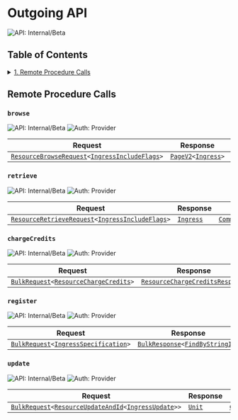 # Outgoing API

![API: Internal/Beta](https://img.shields.io/static/v1?label=API&message=Internal/Beta&color=red&style=flat-square)


## Table of Contents
<details>
<summary>
<a href='#remote-procedure-calls'>1. Remote Procedure Calls</a>
</summary>

<table><thead><tr>
<th>Name</th>
<th>Description</th>
</tr></thread>
<tbody>
<tr>
<td><a href='#browse'><code>browse</code></a></td>
<td><i>No description</i></td>
</tr>
<tr>
<td><a href='#retrieve'><code>retrieve</code></a></td>
<td><i>No description</i></td>
</tr>
<tr>
<td><a href='#chargecredits'><code>chargeCredits</code></a></td>
<td><i>No description</i></td>
</tr>
<tr>
<td><a href='#register'><code>register</code></a></td>
<td><i>No description</i></td>
</tr>
<tr>
<td><a href='#update'><code>update</code></a></td>
<td><i>No description</i></td>
</tr>
</tbody></table>


</details>


## Remote Procedure Calls

### `browse`

![API: Internal/Beta](https://img.shields.io/static/v1?label=API&message=Internal/Beta&color=red&style=flat-square)
![Auth: Provider](https://img.shields.io/static/v1?label=Auth&message=Provider&color=informational&style=flat-square)



| Request | Response | Error |
|---------|----------|-------|
|<code><a href='/docs/reference/dk.sdu.cloud.accounting.api.providers.ResourceBrowseRequest.md'>ResourceBrowseRequest</a>&lt;<a href='/docs/reference/dk.sdu.cloud.app.orchestrator.api.IngressIncludeFlags.md'>IngressIncludeFlags</a>&gt;</code>|<code><a href='/docs/reference/dk.sdu.cloud.PageV2.md'>PageV2</a>&lt;<a href='/docs/reference/dk.sdu.cloud.app.orchestrator.api.Ingress.md'>Ingress</a>&gt;</code>|<code><a href='/docs/reference/dk.sdu.cloud.CommonErrorMessage.md'>CommonErrorMessage</a></code>|



### `retrieve`

![API: Internal/Beta](https://img.shields.io/static/v1?label=API&message=Internal/Beta&color=red&style=flat-square)
![Auth: Provider](https://img.shields.io/static/v1?label=Auth&message=Provider&color=informational&style=flat-square)



| Request | Response | Error |
|---------|----------|-------|
|<code><a href='/docs/reference/dk.sdu.cloud.accounting.api.providers.ResourceRetrieveRequest.md'>ResourceRetrieveRequest</a>&lt;<a href='/docs/reference/dk.sdu.cloud.app.orchestrator.api.IngressIncludeFlags.md'>IngressIncludeFlags</a>&gt;</code>|<code><a href='/docs/reference/dk.sdu.cloud.app.orchestrator.api.Ingress.md'>Ingress</a></code>|<code><a href='/docs/reference/dk.sdu.cloud.CommonErrorMessage.md'>CommonErrorMessage</a></code>|



### `chargeCredits`

![API: Internal/Beta](https://img.shields.io/static/v1?label=API&message=Internal/Beta&color=red&style=flat-square)
![Auth: Provider](https://img.shields.io/static/v1?label=Auth&message=Provider&color=informational&style=flat-square)



| Request | Response | Error |
|---------|----------|-------|
|<code><a href='/docs/reference/dk.sdu.cloud.calls.BulkRequest.md'>BulkRequest</a>&lt;<a href='/docs/reference/dk.sdu.cloud.accounting.api.providers.ResourceChargeCredits.md'>ResourceChargeCredits</a>&gt;</code>|<code><a href='/docs/reference/dk.sdu.cloud.accounting.api.providers.ResourceChargeCreditsResponse.md'>ResourceChargeCreditsResponse</a></code>|<code><a href='/docs/reference/dk.sdu.cloud.CommonErrorMessage.md'>CommonErrorMessage</a></code>|



### `register`

![API: Internal/Beta](https://img.shields.io/static/v1?label=API&message=Internal/Beta&color=red&style=flat-square)
![Auth: Provider](https://img.shields.io/static/v1?label=Auth&message=Provider&color=informational&style=flat-square)



| Request | Response | Error |
|---------|----------|-------|
|<code><a href='/docs/reference/dk.sdu.cloud.calls.BulkRequest.md'>BulkRequest</a>&lt;<a href='/docs/reference/dk.sdu.cloud.app.orchestrator.api.IngressSpecification.md'>IngressSpecification</a>&gt;</code>|<code><a href='/docs/reference/dk.sdu.cloud.calls.BulkResponse.md'>BulkResponse</a>&lt;<a href='/docs/reference/dk.sdu.cloud.FindByStringId.md'>FindByStringId</a>&gt;</code>|<code><a href='/docs/reference/dk.sdu.cloud.CommonErrorMessage.md'>CommonErrorMessage</a></code>|



### `update`

![API: Internal/Beta](https://img.shields.io/static/v1?label=API&message=Internal/Beta&color=red&style=flat-square)
![Auth: Provider](https://img.shields.io/static/v1?label=Auth&message=Provider&color=informational&style=flat-square)



| Request | Response | Error |
|---------|----------|-------|
|<code><a href='/docs/reference/dk.sdu.cloud.calls.BulkRequest.md'>BulkRequest</a>&lt;<a href='/docs/reference/dk.sdu.cloud.provider.api.ResourceUpdateAndId.md'>ResourceUpdateAndId</a>&lt;<a href='/docs/reference/dk.sdu.cloud.app.orchestrator.api.IngressUpdate.md'>IngressUpdate</a>&gt;&gt;</code>|<code><a href='https://kotlinlang.org/api/latest/jvm/stdlib/kotlin/-unit/'>Unit</a></code>|<code><a href='/docs/reference/dk.sdu.cloud.CommonErrorMessage.md'>CommonErrorMessage</a></code>|



